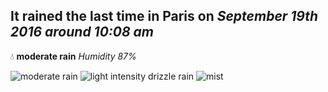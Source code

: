 ## It rained the last time in Paris on *September 19th 2016 around 10:08 am*
💧  **moderate rain** *Humidity 87%*

![moderate rain](http://openweathermap.org/img/w/10d.png) ![light intensity drizzle rain](http://openweathermap.org/img/w/09d.png) ![mist](http://openweathermap.org/img/w/50d.png)
